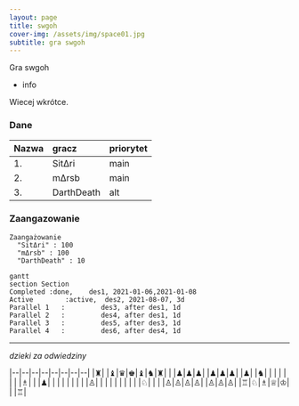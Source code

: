 ```yaml
---
layout: page
title: swgoh
cover-img: /assets/img/space01.jpg
subtitle: gra swgoh
---
```


Gra swgoh

- info

Wiecej wkrótce.

### Dane

| Nazwa | gracz | priorytet |
| :------ |:--- | :--- |
| 1. | SitΔri | main |
| 2. | mΔrsb | main |
| 3. | DarthDeath | alt |

### Zaangazowanie

```mermaid!
Zaangażowanie
  "SitΔri" : 100
  "mΔrsb" : 100
  "DarthDeath" : 10
```

```mermaid!
gantt
section Section
Completed :done,    des1, 2021-01-06,2021-01-08
Active        :active,  des2, 2021-08-07, 3d
Parallel 1   :         des3, after des1, 1d
Parallel 2   :         des4, after des1, 1d
Parallel 3   :         des5, after des3, 1d
Parallel 4   :         des6, after des4, 1d
```

---
*dzieki za odwiedziny*

|--|--|--|--|--|--|--|--|
|♜| |♝|♛|♚|♝|♞|♜|
| |♟|♟|♟| |♟|♟|♟|
|♟| |♞| | | | | |
| |♗| | |♟| | | |
| | | | |♙| | | |
| | | | | |♘| | |
|♙|♙|♙|♙| |♙|♙|♙|
|♖|♘|♗|♕|♔| | |♖|
